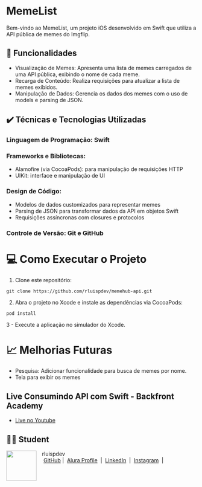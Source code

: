 # MemeList

 Bem-vindo ao MemeList, um projeto iOS desenvolvido em Swift que utiliza a API pública de memes do Imgflip.

 ## 🔨 Funcionalidades

* Visualização de Memes: Apresenta uma lista de memes carregados de uma API pública, exibindo o nome de cada meme.
* Recarga de Conteúdo: Realiza requisições para atualizar a lista de memes exibidos.
*  Manipulação de Dados: Gerencia os dados dos memes com o uso de models e parsing de JSON.

 ## ✔️ Técnicas e Tecnologias Utilizadas

### Linguagem de Programação: Swift
###  Frameworks e Bibliotecas:

   * Alamofire (via CocoaPods): para manipulação de requisições HTTP
   * UIKit: interface e manipulação de UI 

### Design de Código:

   * Modelos de dados customizados para representar memes
   *  Parsing de JSON para transformar dados da API em objetos Swift
   * Requisições assíncronas com closures e protocolos

### Controle de Versão: Git e GitHub

# 💻 Como Executar o Projeto

1. Clone este repositório:

```
git clone https://github.com/rluispdev/memehub-api.git
```

2. Abra o projeto no Xcode e instale as dependências via CocoaPods:

```
pod install
```

3 - Execute a aplicação no simulador do Xcode.

# 📈 Melhorias Futuras

   * Pesquisa: Adicionar funcionalidade para busca de memes por nome.
   * Tela para exibir os memes


## Live Consumindo API com Swift - Backfront Academy
-  [Live no Youtube](https://www.youtube.com/watch?v=SfOZ9Bd9eyU&t=3560s)

## 👨‍💻 Student

<p>
    <img 
      align=left 
      margin=10 
      width=80 
      src="https://avatars.githubusercontent.com/u/128305083?s=96&v=4"
    />
    <p>&nbsp&nbsp&nbsprluispdev<br>
    &nbsp&nbsp&nbsp
    <a href="https://github.com/rluispdev">
    GitHub</a>&nbsp;|&nbsp;
     <a href="https://cursos.alura.com.br/user/rluisp"> Alura Profile</a>
&nbsp;|&nbsp;
    <a href="https://www.linkedin.com/in/rafael-luis-gonzaga-b11634186/">LinkedIn</a>
&nbsp;|&nbsp;
    <a href="https://www.instagram.com/rluispdevs?igsh=cnoxenpmaHY1amE0&utm_source=qr">
    Instagram</a>
&nbsp;|&nbsp;</p>
</p>
<br/><br/>
<p>




